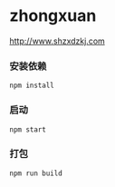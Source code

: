 # zhongxuan

http://www.shzxdzkj.com


### 安装依赖
```
npm install
```

### 启动
```
npm start
```

### 打包
```
npm run build
```